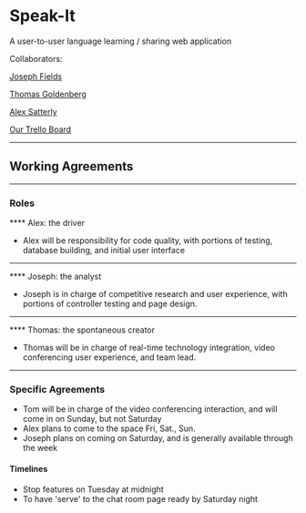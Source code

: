 # Speak-It
A user-to-user language learning / sharing web application

Collaborators: 

[Joseph Fields](https://github.com/sevennote)

[Thomas Goldenberg](https://github.com/tgoldenberg)

[Alex Satterly](https://github.com/alcsatt)

[Our Trello Board](https://trello.com/b/2unJJ8JK/speakit-application)

**** 

## Working Agreements 
*** 
### Roles 
**** Alex: the driver
  - Alex will be responsibility for code quality, with portions of testing, database building, and initial user interface
**** 
**** Joseph: the analyst 
  - Joseph is in charge of competitive research and user experience, with portions of controller testing and page design.
*** 
**** Thomas: the spontaneous creator 
  - Thomas will be in charge of real-time technology integration, video conferencing user experience, and team lead.
**** 
### Specific Agreements 
  - Tom will be in charge of the video conferencing interaction, and will come in on Sunday, but not Saturday
  - Alex plans to come to the space Fri, Sat., Sun. 
  - Joseph plans on coming on Saturday, and is generally available through the week 
#### Timelines 
  - Stop features on Tuesday at midnight
  - To have 'serve' to the chat room page ready by Saturday night
